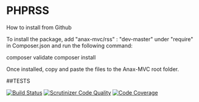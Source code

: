 # PHPRSS

How to install from Github

To install the package, add "anax-mvc/rss" : "dev-master" under "require" in Composer.json and run the following command:

composer validate
composer install

Once installed, copy and paste the files to the Anax-MVC root folder.

##TESTS

[![Build Status](https://travis-ci.org/MasterYolo/PHPRSS.svg?branch=master)](https://travis-ci.org/MasterYolo/PHPRSS)
[![Scrutinizer Code Quality](http://puu.sh/lyiGW/953fc9e363.png)](https://scrutinizer-ci.com/g/MasterYolo/PHPRSS/?b=master/?branch=master)
[![Code Coverage](https://scrutinizer-ci.com/g/MasterYolo/PHPRSS/badges/coverage.png?b=master)]((https://scrutinizer-ci.com/g/MasterYolo/PHPRSS/?branch=master))

